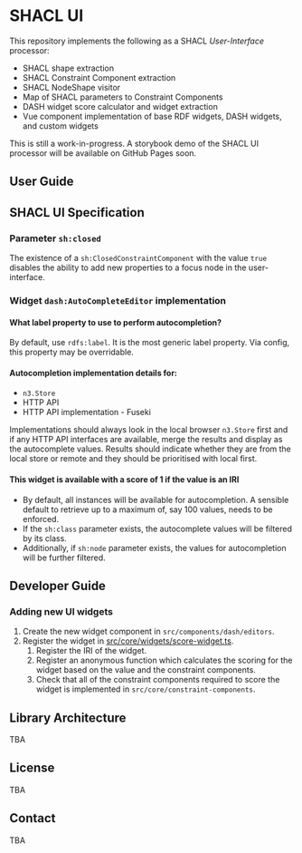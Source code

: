 # SHACL UI

This repository implements the following as a SHACL _User-Interface_ processor:

- SHACL shape extraction
- SHACL Constraint Component extraction
- SHACL NodeShape visitor
- Map of SHACL parameters to Constraint Components
- DASH widget score calculator and widget extraction
- Vue component implementation of base RDF widgets, DASH widgets, and custom widgets

This is still a work-in-progress. A storybook demo of the SHACL UI processor will be available on GitHub Pages soon.

## User Guide

## SHACL UI Specification

### Parameter `sh:closed`

The existence of a `sh:ClosedConstraintComponent` with the value `true` disables the ability to add new properties to a focus node in the user-interface.

### Widget `dash:AutoCompleteEditor` implementation

#### What label property to use to perform autocompletion?

By default, use `rdfs:label`. It is the most generic label property. Via config, this property may be overridable.

#### Autocompletion implementation details for:

- `n3.Store`
- HTTP API
- HTTP API implementation - Fuseki

Implementations should always look in the local browser `n3.Store` first and if any HTTP API interfaces are available, merge the results and display as the autocomplete values. Results should indicate whether they are from the local store or remote and they should be prioritised with local first.

#### This widget is available with a score of 1 if the value is an IRI

- By default, all instances will be available for autocompletion. A sensible default to retrieve up to a maximum of, say 100 values, needs to be enforced.
- If the `sh:class` parameter exists, the autocomplete values will be filtered by its class.
- Additionally, if `sh:node` parameter exists, the values for autocompletion will be further filtered.

## Developer Guide

### Adding new UI widgets

1. Create the new widget component in `src/components/dash/editors`.
1. Register the widget in [src/core/widgets/score-widget.ts](src/core/widgets/score-widget.ts).
   1. Register the IRI of the widget.
   1. Register an anonymous function which calculates the scoring for the widget based on the value and the constraint components.
   1. Check that all of the constraint components required to score the widget is implemented in `src/core/constraint-components`.

## Library Architecture

TBA

## License

TBA

## Contact

TBA
